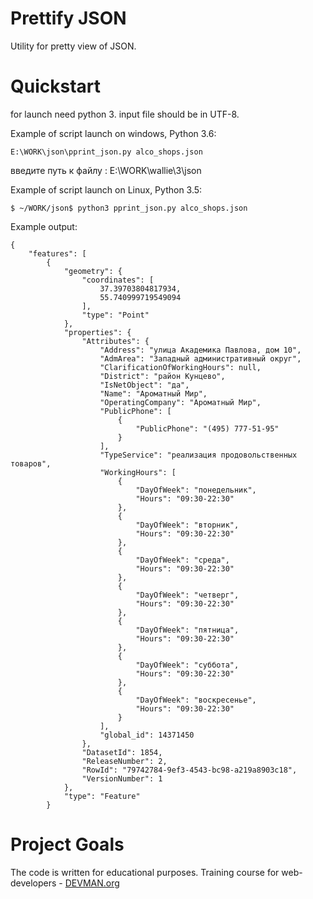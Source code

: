 # Prettify JSON

Utility for pretty view of JSON.

# Quickstart

for launch need python 3.
input file should be in UTF-8.

Example of script launch on windows, Python 3.6:
```
E:\WORK\json\pprint_json.py alco_shops.json

```
введите путь к файлу : E:\WORK\wallie\3\json

Example of script launch on Linux, Python 3.5:

```
$ ~/WORK/json$ python3 pprint_json.py alco_shops.json 
```


Example output:
```
{
    "features": [
        {
            "geometry": {
                "coordinates": [
                    37.39703804817934,
                    55.740999719549094
                ],
                "type": "Point"
            },
            "properties": {
                "Attributes": {
                    "Address": "улица Академика Павлова, дом 10",
                    "AdmArea": "Западный административный округ",
                    "ClarificationOfWorkingHours": null,
                    "District": "район Кунцево",
                    "IsNetObject": "да",
                    "Name": "Ароматный Мир",
                    "OperatingCompany": "Ароматный Мир",
                    "PublicPhone": [
                        {
                            "PublicPhone": "(495) 777-51-95"
                        }
                    ],
                    "TypeService": "реализация продовольственных товаров",
                    "WorkingHours": [
                        {
                            "DayOfWeek": "понедельник",
                            "Hours": "09:30-22:30"
                        },
                        {
                            "DayOfWeek": "вторник",
                            "Hours": "09:30-22:30"
                        },
                        {
                            "DayOfWeek": "среда",
                            "Hours": "09:30-22:30"
                        },
                        {
                            "DayOfWeek": "четверг",
                            "Hours": "09:30-22:30"
                        },
                        {
                            "DayOfWeek": "пятница",
                            "Hours": "09:30-22:30"
                        },
                        {
                            "DayOfWeek": "суббота",
                            "Hours": "09:30-22:30"
                        },
                        {
                            "DayOfWeek": "воскресенье",
                            "Hours": "09:30-22:30"
                        }
                    ],
                    "global_id": 14371450
                },
                "DatasetId": 1854,
                "ReleaseNumber": 2,
                "RowId": "79742784-9ef3-4543-bc98-a219a8903c18",
                "VersionNumber": 1
            },
            "type": "Feature"
        }
```
# Project Goals

The code is written for educational purposes. Training course for web-developers - [DEVMAN.org](https://devman.org)
